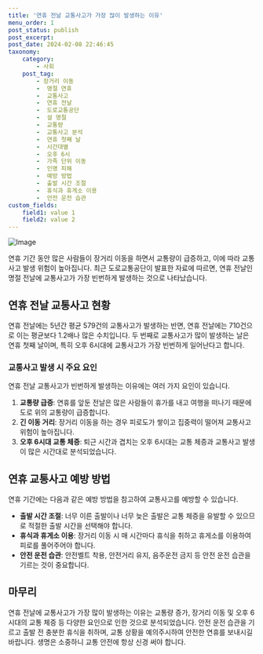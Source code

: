 ```yaml
---
title: '연휴 전날 교통사고가 가장 많이 발생하는 이유'
menu_order: 1
post_status: publish
post_excerpt: 
post_date: 2024-02-08 22:46:45
taxonomy:
    category:
        - 사회
    post_tag:
        - 장거리 이동
        -  명절 연휴
        -  교통사고
        -  연휴 전날
        -  도로교통공단
        -  설 명절
        -  교통량
        -  교통사고 분석
        -  연휴 첫째 날
        -  시간대별
        -  오후 6시
        -  가족 단위 이동
        -  인명 피해
        -  예방 방법
        -  출발 시간 조절
        -  휴식과 휴게소 이용
        -  안전 운전 습관
custom_fields:
    field1: value 1
    field2: value 2
---
```


![Image](https://imgnews.pstatic.net/image/657/2024/02/08/0000022886_002_20240208173802044.jpg?type=w647)

연휴 기간 동안 많은 사람들이 장거리 이동을 하면서 교통량이 급증하고, 이에 따라 교통사고 발생 위험이 높아집니다. 최근 도로교통공단이 발표한 자료에 따르면, 연휴 전날인 명절 전날에 교통사고가 가장 빈번하게 발생하는 것으로 나타났습니다. 
## 연휴 전날 교통사고 현황
연휴 전날에는 5년간 평균 579건의 교통사고가 발생하는 반면, 연휴 전날에는 710건으로 이는 평균보다 1.2배나 많은 수치입니다. 두 번째로 교통사고가 많이 발생하는 날은 연휴 첫째 날이며, 특히 오후 6시대에 교통사고가 가장 빈번하게 일어난다고 합니다.
### 교통사고 발생 시 주요 요인
연휴 전날 교통사고가 빈번하게 발생하는 이유에는 여러 가지 요인이 있습니다. 
1. **교통량 급증**: 연휴를 앞둔 전날은 많은 사람들이 휴가를 내고 여행을 떠나기 때문에 도로 위의 교통량이 급증합니다.
2. **긴 이동 거리**: 장거리 이동을 하는 경우 피로도가 쌓이고 집중력이 떨어져 교통사고 위험이 높아집니다.
3. **오후 6시대 교통 체증**: 퇴근 시간과 겹치는 오후 6시대는 교통 체증과 교통사고 발생이 많은 시간대로 분석되었습니다.
## 연휴 교통사고 예방 방법
연휴 기간에는 다음과 같은 예방 방법을 참고하여 교통사고를 예방할 수 있습니다.
- **출발 시간 조절**: 너무 이른 출발이나 너무 늦은 출발은 교통 체증을 유발할 수 있으므로 적절한 출발 시간을 선택해야 합니다.
- **휴식과 휴게소 이용**: 장거리 이동 시 매 시간마다 휴식을 취하고 휴게소를 이용하여 피로를 풀어주어야 합니다.
- **안전 운전 습관**: 안전벨트 착용, 안전거리 유지, 음주운전 금지 등 안전 운전 습관을 기르는 것이 중요합니다.
## 마무리
연휴 전날에 교통사고가 가장 많이 발생하는 이유는 교통량 증가, 장거리 이동 및 오후 6시대의 교통 체증 등 다양한 요인으로 인한 것으로 분석되었습니다. 안전 운전 습관을 기르고 출발 전 충분한 휴식을 취하며, 교통 상황을 예의주시하여 안전한 연휴를 보내시길 바랍니다. 생명은 소중하니 교통 안전에 항상 신경 써야 합니다.
